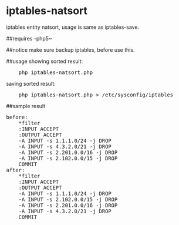 # iptables-natsort

iptables entity natsort, usage is same as iptables-save.

##requires
-php5~

##notice
make sure backup iptables, before use this.

##usage
showing sorted result:
<pre>
	php iptables-natsort.php
</pre>
saving sorted result:
<pre>
	php iptables-natsort.php > /etc/sysconfig/iptables
</pre>

##sample result
<pre>
before:
	*filter
	:INPUT ACCEPT
	:OUTPUT ACCEPT
	-A INPUT -s 1.1.1.0/24 -j DROP
	-A INPUT -s 4.3.2.0/21 -j DROP
	-A INPUT -s 2.201.0.0/16 -j DROP
	-A INPUT -s 2.102.0.0/15 -j DROP
	COMMIT
after:
	*filter
	:INPUT ACCEPT
	:OUTPUT ACCEPT
	-A INPUT -s 1.1.1.0/24 -j DROP
	-A INPUT -s 2.102.0.0/15 -j DROP
	-A INPUT -s 2.201.0.0/16 -j DROP
	-A INPUT -s 4.3.2.0/21 -j DROP
	COMMIT
</pre>

